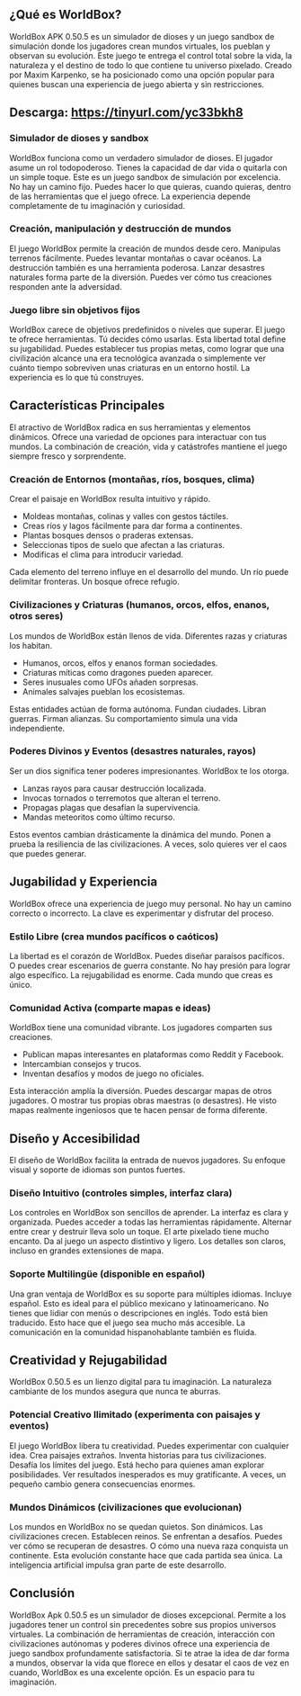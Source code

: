 ## ¿Qué es WorldBox?

WorldBox APK 0.50.5 es un simulador de dioses y un juego sandbox de simulación donde los jugadores crean mundos virtuales, los pueblan y observan su evolución. Este juego te entrega el control total sobre la vida, la naturaleza y el destino de todo lo que contiene tu universo pixelado. Creado por Maxim Karpenko, se ha posicionado como una opción popular para quienes buscan una experiencia de juego abierta y sin restricciones.

## Descarga: https://tinyurl.com/yc33bkh8

### Simulador de dioses y sandbox

WorldBox funciona como un verdadero simulador de dioses. El jugador asume un rol todopoderoso. Tienes la capacidad de dar vida o quitarla con un simple toque. Este es un juego sandbox de simulación por excelencia. No hay un camino fijo. Puedes hacer lo que quieras, cuando quieras, dentro de las herramientas que el juego ofrece. La experiencia depende completamente de tu imaginación y curiosidad.

### Creación, manipulación y destrucción de mundos

El juego WorldBox permite la creación de mundos desde cero. Manipulas terrenos fácilmente. Puedes levantar montañas o cavar océanos. La destrucción también es una herramienta poderosa. Lanzar desastres naturales forma parte de la diversión. Puedes ver cómo tus creaciones responden ante la adversidad.

### Juego libre sin objetivos fijos

WorldBox carece de objetivos predefinidos o niveles que superar. El juego te ofrece herramientas. Tú decides cómo usarlas. Esta libertad total define su jugabilidad. Puedes establecer tus propias metas, como lograr que una civilización alcance una era tecnológica avanzada o simplemente ver cuánto tiempo sobreviven unas criaturas en un entorno hostil. La experiencia es lo que tú construyes.

## Características Principales

El atractivo de WorldBox radica en sus herramientas y elementos dinámicos. Ofrece una variedad de opciones para interactuar con tus mundos. La combinación de creación, vida y catástrofes mantiene el juego siempre fresco y sorprendente.

### Creación de Entornos (montañas, ríos, bosques, clima)

Crear el paisaje en WorldBox resulta intuitivo y rápido.
*   Moldeas montañas, colinas y valles con gestos táctiles.
*   Creas ríos y lagos fácilmente para dar forma a continentes.
*   Plantas bosques densos o praderas extensas.
*   Seleccionas tipos de suelo que afectan a las criaturas.
*   Modificas el clima para introducir variedad.

Cada elemento del terreno influye en el desarrollo del mundo. Un río puede delimitar fronteras. Un bosque ofrece refugio.

### Civilizaciones y Criaturas (humanos, orcos, elfos, enanos, otros seres)

Los mundos de WorldBox están llenos de vida. Diferentes razas y criaturas los habitan.
*   Humanos, orcos, elfos y enanos forman sociedades.
*   Criaturas míticas como dragones pueden aparecer.
*   Seres inusuales como UFOs añaden sorpresas.
*   Animales salvajes pueblan los ecosistemas.

Estas entidades actúan de forma autónoma. Fundan ciudades. Libran guerras. Firman alianzas. Su comportamiento simula una vida independiente.

### Poderes Divinos y Eventos (desastres naturales, rayos)

Ser un dios significa tener poderes impresionantes. WorldBox te los otorga.
*   Lanzas rayos para causar destrucción localizada.
*   Invocas tornados o terremotos que alteran el terreno.
*   Propagas plagas que desafían la supervivencia.
*   Mandas meteoritos como último recurso.

Estos eventos cambian drásticamente la dinámica del mundo. Ponen a prueba la resiliencia de las civilizaciones. A veces, solo quieres ver el caos que puedes generar.

## Jugabilidad y Experiencia

WorldBox ofrece una experiencia de juego muy personal. No hay un camino correcto o incorrecto. La clave es experimentar y disfrutar del proceso.

### Estilo Libre (crea mundos pacíficos o caóticos)

La libertad es el corazón de WorldBox. Puedes diseñar paraísos pacíficos. O puedes crear escenarios de guerra constante. No hay presión para lograr algo específico. La rejugabilidad es enorme. Cada mundo que creas es único.

### Comunidad Activa (comparte mapas e ideas)

WorldBox tiene una comunidad vibrante. Los jugadores comparten sus creaciones.
*   Publican mapas interesantes en plataformas como Reddit y Facebook.
*   Intercambian consejos y trucos.
*   Inventan desafíos y modos de juego no oficiales.

Esta interacción amplía la diversión. Puedes descargar mapas de otros jugadores. O mostrar tus propias obras maestras (o desastres). He visto mapas realmente ingeniosos que te hacen pensar de forma diferente.

## Diseño y Accesibilidad

El diseño de WorldBox facilita la entrada de nuevos jugadores. Su enfoque visual y soporte de idiomas son puntos fuertes.

### Diseño Intuitivo (controles simples, interfaz clara)

Los controles en WorldBox son sencillos de aprender. La interfaz es clara y organizada. Puedes acceder a todas las herramientas rápidamente. Alternar entre crear y destruir lleva solo un toque. El arte pixelado tiene mucho encanto. Da al juego un aspecto distintivo y ligero. Los detalles son claros, incluso en grandes extensiones de mapa.

### Soporte Multilingüe (disponible en español)

Una gran ventaja de WorldBox es su soporte para múltiples idiomas. Incluye español. Esto es ideal para el público mexicano y latinoamericano. No tienes que lidiar con menús o descripciones en inglés. Todo está bien traducido. Esto hace que el juego sea mucho más accesible. La comunicación en la comunidad hispanohablante también es fluida.

## Creatividad y Rejugabilidad

WorldBox 0.50.5 es un lienzo digital para tu imaginación. La naturaleza cambiante de los mundos asegura que nunca te aburras.

### Potencial Creativo Ilimitado (experimenta con paisajes y eventos)

El juego WorldBox libera tu creatividad. Puedes experimentar con cualquier idea. Crea paisajes extraños. Inventa historias para tus civilizaciones. Desafía los límites del juego. Está hecho para quienes aman explorar posibilidades. Ver resultados inesperados es muy gratificante. A veces, un pequeño cambio genera consecuencias enormes.

### Mundos Dinámicos (civilizaciones que evolucionan)

Los mundos en WorldBox no se quedan quietos. Son dinámicos. Las civilizaciones crecen. Establecen reinos. Se enfrentan a desafíos. Puedes ver cómo se recuperan de desastres. O cómo una nueva raza conquista un continente. Esta evolución constante hace que cada partida sea única. La inteligencia artificial impulsa gran parte de este desarrollo.

## Conclusión

WorldBox Apk 0.50.5 es un simulador de dioses excepcional. Permite a los jugadores tener un control sin precedentes sobre sus propios universos virtuales. La combinación de herramientas de creación, interacción con civilizaciones autónomas y poderes divinos ofrece una experiencia de juego sandbox profundamente satisfactoria. Si te atrae la idea de dar forma a mundos, observar la vida que florece en ellos y desatar el caos de vez en cuando, WorldBox es una excelente opción. Es un espacio para tu imaginación.
